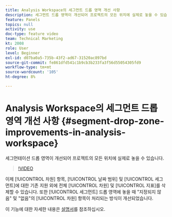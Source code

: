 ```yaml
---
title: Analysis Workspace의 세그먼트 드롭 영역 개선 사항
description: 세그먼트 드롭 영역이 개선되어 프로젝트의 모든 위치에 실제로 놓을 수 있습니다.
feature: Panels
topics: null
activity: use
doc-type: feature video
team: Technical Marketing
kt: 2008
role: User
level: Beginner
exl-id: d07ba0a5-735b-43f2-ad67-31520ac897bd
source-git-commit: fe861dfd541c1b9cb3b233fa3f56d55054305fd9
workflow-type: tm+mt
source-wordcount: '105'
ht-degree: 8%

---
```


#  Analysis Workspace의 세그먼트 드롭 영역 개선 사항 {#segment-drop-zone-improvements-in-analysis-workspace}

 세그먼테이션 드롭 영역이 개선되어 프로젝트의 모든 위치에 실제로 놓을 수 있습니다.

>[!VIDEO](https://video.tv.adobe.com/v/24036/?quality=12)

이제 [!UICONTROL 차원] 항목, [!UICONTROL 날짜 범위] 및 [!UICONTROL 세그먼트]에 대한 기존 지원 외에 전체 [!UICONTROL 차원] 및 [!UICONTROL 지표]를 삭제할 수 있습니다. 또한 [!UICONTROL 세그먼트] 드롭 영역에 놓을 때 &quot;지정되지 않음&quot; 및 &quot;없음&quot;의 [!UICONTROL 차원] 항목이 처리되는 방식이 개선되었습니다.

이 기능에 대한 자세한 내용은 [설명서](https://experienceleague.adobe.com/docs/analytics/analyze/analysis-workspace/components/t-freeform-project-segment.html?lang=en)를 참조하십시오.
